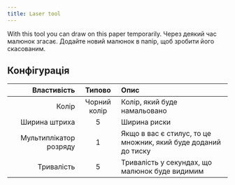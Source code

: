 ```yaml
---
title: Laser tool
---
```


With this tool you can draw on this paper temporarily. Через деякий час малюнок згасає. Додайте новий малюнок в папір, щоб зробити його скасованим.

## Конфігурація

|            Властивість |    Типово    | Опис                                                           |
| ---------------------: | :----------: | :------------------------------------------------------------- |
|                  Колір | Чорний колір | Колір, який буде намальовано                                   |
|          Ширина штриха |       5      | Ширина риски                                                   |
| Мультиплікатор розряду |       1      | Якщо в вас є стилус, то це множник, який буде доданий до тиску |
|             Тривалість |       5      | Тривалість у секундах, що малюнок буде видимим                 |
